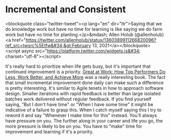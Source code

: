 # Incremental and Consistent


&lt;blockquote class=&#34;twitter-tweet&#34;&gt;&lt;p lang=&#34;en&#34; dir=&#34;ltr&#34;&gt;Saying that we do knowledge work but have no time for learning is like saying we do farm work but have no time for planting.&lt;/p&gt;&amp;mdash; Allen Holub (@allenholub) &lt;a href=&#34;https://twitter.com/allenholub/status/1360389911266820096?ref_src=twsrc%5Etfw&#34;&gt;February 13, 2021&lt;/a&gt;&lt;/blockquote&gt;
&lt;script async src=&#34;https://platform.twitter.com/widgets.js&#34; charset=&#34;utf-8&#34;&gt;&lt;/script&gt;

It&#39;s really hard to prioritize when life gets busy, but it&#39;s important that continued improvement is a priority.
[Great at Work: How Top Performers Do Less, Work Better, and Achieve More](https://www.amazon.com/Great-Work-Performers-Less-Achieve/dp/1501179519) was a really interesting book.
The fact that small incremental improvement done daily can make such a difference is pretty interesting.
It&#39;s similar to Agile tenets in how to approach software design.
Smaller iterations with rapid feedback is better than large isolated batches work delivered without regular feedback.
If you find yourself saying, &#34;But I don&#39;t have time&#34; or &#34;When I have some time&#34; it might be indicative of a failure to grasp this.
When I catch myself saying this I try to reword it and say &#34;Whenever I make time for this&#34; instead.
You&#39;ll always have pressure on you.
The further along in your career and life you go, the more pressure is likely to be on you.
You have to &#34;make&#34; time for improvement and learning if it&#39;s a priority.

